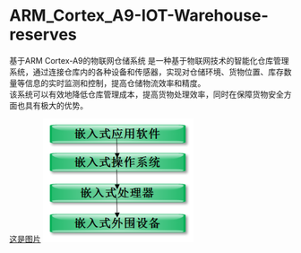 # ARM_Cortex_A9-IOT-Warehouse-reserves
基于ARM Cortex-A9的物联网仓储系统
是一种基于物联网技术的智能化仓库管理系统，通过连接仓库内的各种设备和传感器，实现对仓储环境、货物位置、库存数量等信息的实时监测和控制，提高仓储物流效率和精度。  
该系统可以有效地降低仓库管理成本，提高货物处理效率，同时在保障货物安全方面也具有极大的优势。  

[这是图片](https://github.com/ZhangHalfGod/Picture/blob/main/%E5%9B%BE%E7%89%87%202.png)
<img src="https://github.com/ZhangHalfGod/Picture/blob/main/%E5%9B%BE%E7%89%87%201.png">
